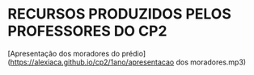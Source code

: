 # RECURSOS PRODUZIDOS PELOS PROFESSORES DO CP2

[Apresentação dos moradores do prédio](https://alexiaca.github.io/cp2/1ano/apresentacao dos moradores.mp3)